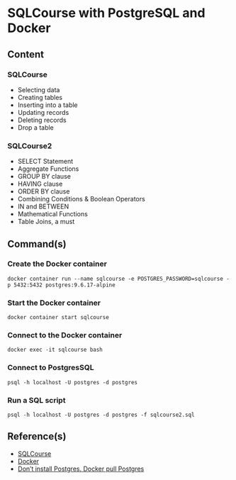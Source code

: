 # SQLCourse with PostgreSQL and Docker

## Content

### SQLCourse
* Selecting data
* Creating tables
* Inserting into a table
* Updating records
* Deleting records
* Drop a table

### SQLCourse2
* SELECT Statement
* Aggregate Functions
* GROUP BY clause
* HAVING clause
* ORDER BY clause
* Combining Conditions & Boolean Operators
* IN and BETWEEN
* Mathematical Functions
* Table Joins, a must

## Command(s)

### Create the Docker container
`docker container run --name sqlcourse -e POSTGRES_PASSWORD=sqlcourse -p 5432:5432 postgres:9.6.17-alpine`

### Start the Docker container
`docker container start sqlcourse`

### Connect to the Docker container
`docker exec -it sqlcourse bash`

### Connect to PostgresSQL
`psql -h localhost -U postgres -d postgres`

### Run a SQL script
`psql -h localhost -U postgres -d postgres -f sqlcourse2.sql`

## Reference(s)
* [SQLCourse](http://www.sqlcourse.com/)
* [Docker](https://www.docker.com/)
* [Don’t install Postgres. Docker pull Postgres](https://hackernoon.com/dont-install-postgres-docker-pull-postgres-bee20e200198)
